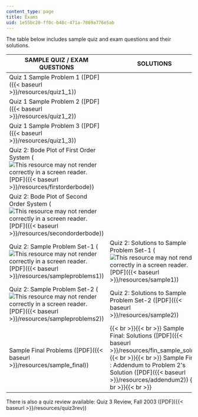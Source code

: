 ```yaml
---
content_type: page
title: Exams
uid: 1e55bc20-ff0c-b48c-471a-7869a776e5ab
---
```


The table below includes sample quiz and exam questions and their solutions.

| SAMPLE QUIZ / EXAM QUESTIONS | SOLUTIONS |
| --- | --- |
| Quiz 1 Sample Problem 1 ([PDF]({{< baseurl >}}/resources/quiz1_1)) | &nbsp; |
| Quiz 1 Sample Problem 2 ([PDF]({{< baseurl >}}/resources/quiz1_2)) | &nbsp; |
| Quiz 1 Sample Problem 3 ([PDF]({{< baseurl >}}/resources/quiz1_3)) | &nbsp; |
| Quiz 2: Bode Plot of First Order System (![This resource may not render correctly in a screen reader.](/images/inacessible.gif)[PDF]({{< baseurl >}}/resources/firstorderbode)) | &nbsp; |
| Quiz 2: Bode Plot of Second Order System (![This resource may not render correctly in a screen reader.](/images/inacessible.gif)[PDF]({{< baseurl >}}/resources/secondorderbode)) | &nbsp; |
| Quiz 2: Sample Problem Set-1 (![This resource may not render correctly in a screen reader.](/images/inacessible.gif)[PDF]({{< baseurl >}}/resources/sampleproblems1)) | Quiz 2: Solutions to Sample Problem Set-1 (![This resource may not render correctly in a screen reader.](/images/inacessible.gif)[PDF]({{< baseurl >}}/resources/sample1)) |
| Quiz 2: Sample Problem Set-2 (![This resource may not render correctly in a screen reader.](/images/inacessible.gif)[PDF]({{< baseurl >}}/resources/sampleproblems2)) | Quiz 2: Solutions to Sample Problem Set-2 ([PDF]({{< baseurl >}}/resources/sample2)) |
| Sample Final Problems ([PDF]({{< baseurl >}}/resources/sample_final)) |  {{< br >}}{{< br >}} Sample Final: Solutions ([PDF]({{< baseurl >}}/resources/fin_sample_soln)) {{< br >}}{{< br >}} Sample Final : Addendum to Problem 2's Solution ([PDF]({{< baseurl >}}/resources/addendum2)) {{< br >}}{{< br >}}  

There is also a quiz review available: Quiz 3 Review, Fall 2003 ([PDF]({{< baseurl >}}/resources/quiz3rev))